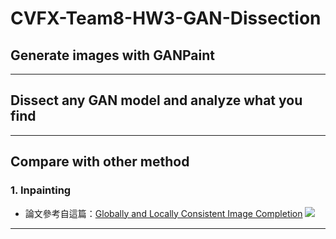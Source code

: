 # CVFX-Team8-HW3-GAN-Dissection

## Generate images with GANPaint


---
## Dissect any GAN model and analyze what you find



---
## Compare with other method
### 1. Inpainting
* 論文參考自這篇：[Globally and Locally Consistent Image Completion](http://iizuka.cs.tsukuba.ac.jp/projects/completion/data/completion_sig2017.pdf)
![](https://imgur.com/2KywRji.png)

---
